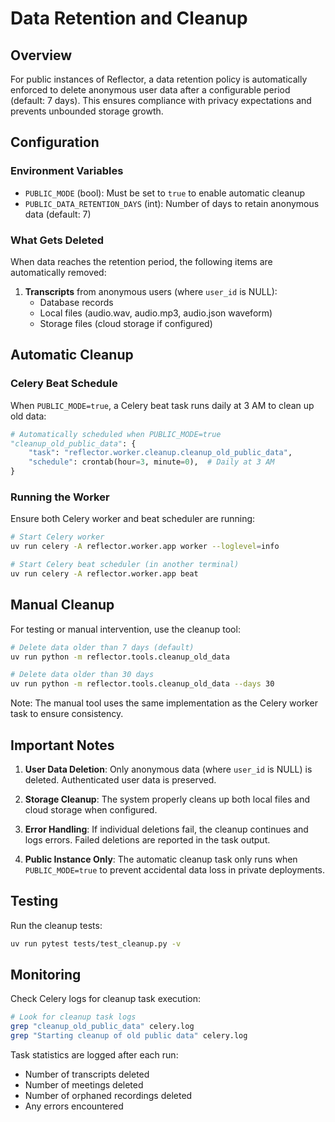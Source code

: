 # Data Retention and Cleanup

## Overview

For public instances of Reflector, a data retention policy is automatically enforced to delete anonymous user data after a configurable period (default: 7 days). This ensures compliance with privacy expectations and prevents unbounded storage growth.

## Configuration

### Environment Variables

- `PUBLIC_MODE` (bool): Must be set to `true` to enable automatic cleanup
- `PUBLIC_DATA_RETENTION_DAYS` (int): Number of days to retain anonymous data (default: 7)

### What Gets Deleted

When data reaches the retention period, the following items are automatically removed:

1. **Transcripts** from anonymous users (where `user_id` is NULL):
   - Database records
   - Local files (audio.wav, audio.mp3, audio.json waveform)
   - Storage files (cloud storage if configured)

## Automatic Cleanup

### Celery Beat Schedule

When `PUBLIC_MODE=true`, a Celery beat task runs daily at 3 AM to clean up old data:

```python
# Automatically scheduled when PUBLIC_MODE=true
"cleanup_old_public_data": {
    "task": "reflector.worker.cleanup.cleanup_old_public_data",
    "schedule": crontab(hour=3, minute=0),  # Daily at 3 AM
}
```

### Running the Worker

Ensure both Celery worker and beat scheduler are running:

```bash
# Start Celery worker
uv run celery -A reflector.worker.app worker --loglevel=info

# Start Celery beat scheduler (in another terminal)
uv run celery -A reflector.worker.app beat
```

## Manual Cleanup

For testing or manual intervention, use the cleanup tool:

```bash
# Delete data older than 7 days (default)
uv run python -m reflector.tools.cleanup_old_data

# Delete data older than 30 days
uv run python -m reflector.tools.cleanup_old_data --days 30
```

Note: The manual tool uses the same implementation as the Celery worker task to ensure consistency.

## Important Notes

1. **User Data Deletion**: Only anonymous data (where `user_id` is NULL) is deleted. Authenticated user data is preserved.

2. **Storage Cleanup**: The system properly cleans up both local files and cloud storage when configured.

3. **Error Handling**: If individual deletions fail, the cleanup continues and logs errors. Failed deletions are reported in the task output.

4. **Public Instance Only**: The automatic cleanup task only runs when `PUBLIC_MODE=true` to prevent accidental data loss in private deployments.

## Testing

Run the cleanup tests:

```bash
uv run pytest tests/test_cleanup.py -v
```

## Monitoring

Check Celery logs for cleanup task execution:

```bash
# Look for cleanup task logs
grep "cleanup_old_public_data" celery.log
grep "Starting cleanup of old public data" celery.log
```

Task statistics are logged after each run:
- Number of transcripts deleted
- Number of meetings deleted
- Number of orphaned recordings deleted
- Any errors encountered
